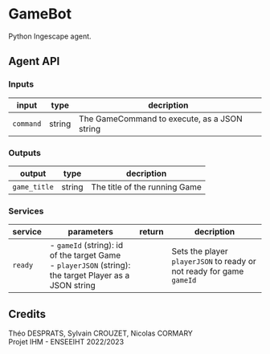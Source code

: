 # GameBot
Python Ingescape agent.

## Agent API
### Inputs
| input | type | decription |
|-|-|-|
| `command` | string | The GameCommand to execute, as a JSON string |

### Outputs
| output | type | decription |
|-|-|-|
| `game_title` | string | The title of the running Game |

### Services
| service | parameters | return | decription |
|---|---|---|---|
| `ready` | - `gameId` (string): id of the target Game<br>- `playerJSON` (string): the target Player as a JSON string |  | Sets the player `playerJSON` to ready or not ready for game `gameId` |

## Credits

Théo DESPRATS, Sylvain CROUZET, Nicolas CORMARY  
Projet IHM - ENSEEIHT 2022/2023